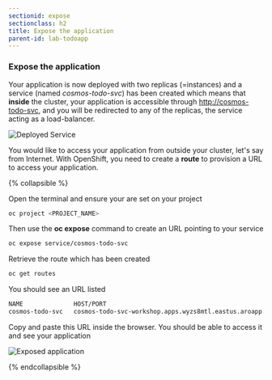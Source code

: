 ```yaml
---
sectionid: expose
sectionclass: h2
title: Expose the application
parent-id: lab-todoapp
---
```


### Expose the application

Your application is now deployed with two replicas (=instances) and a service (named *cosmos-todo-svc*) has been created which means that **inside** the cluster, your application is accessible through <http://cosmos-todo-svc>, and you will be redirected to any of the replicas, the service acting as a load-balancer.

![Deployed Service](media/lab1/expose1.png)

You would like to access your application from outside your cluster, let's say from Internet. With OpenShift, you need to create a **route** to provision a URL to access your application.

{% collapsible %}

Open the terminal and ensure your are set on your project

```sh
oc project <PROJECT_NAME>
```

Then use the **oc expose** command to create an URL pointing to your service

```sh
oc expose service/cosmos-todo-svc
```

Retrieve the route which has been created

```sh
oc get routes
```

You should see an URL listed

```sh
NAME              HOST/PORT                                                 PATH   SERVICES          PORT   TERMINATION   WILDCARD
cosmos-todo-svc   cosmos-todo-svc-workshop.apps.wyzs8mtl.eastus.aroapp.io          cosmos-todo-svc   8080   
```

Copy and paste this URL inside the browser. You should be able to access it and see your application

![Exposed application](media/lab1/expose.png)

{% endcollapsible %}
